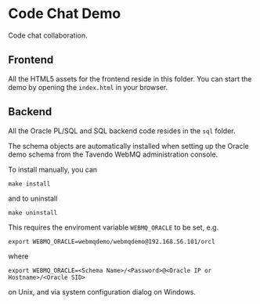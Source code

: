 # Code Chat Demo

Code chat collaboration.

## Frontend

All the HTML5 assets for the frontend reside in this folder. You can start the demo by opening the `index.html` in your browser.

## Backend

All the Oracle PL/SQL and SQL backend code resides in the `sql` folder.

The schema objects are automatically installed when setting up the Oracle demo schema from the Tavendo WebMQ administration console.

To install manually, you can

	make install

and to uninstall

	make uninstall

This requires the enviroment variable `WEBMQ_ORACLE` to be set, e.g.

	export WEBMQ_ORACLE=webmqdemo/webmqdemo@192.168.56.101/orcl

where

	export WEBMQ_ORACLE=<Schema Name>/<Password>@<Oracle IP or Hostname>/<Oracle SID>

on Unix, and via system configuration dialog on Windows.
